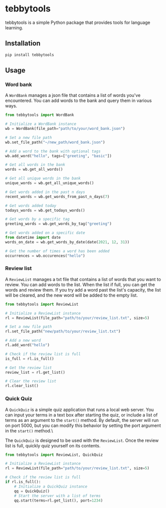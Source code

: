 # tebbytools

tebbytools is a simple Python package that provides tools for language learning.

## Installation

```bash
pip install tebbytools
```

## Usage

### Word bank

A `WordBank` manages a json file that contains a list of words you've encountered.
You can add words to the bank and query them in various ways.

```python
from tebbytools import WordBank

# Initialize a WordBank instance
wb = WordBank(file_path="path/to/your/word_bank.json")

# Set a new file path
wb.set_file_path("~/new_path/word_bank.json")

# Add a word to the bank with optional tags
wb.add_word("hello", tags=["greeting", "basic"])

# Get all words in the bank
words = wb.get_all_words()

# Get all unique words in the bank
unique_words = wb.get_all_unique_words()

# Get words added in the past n days
recent_words = wb.get_words_from_past_n_days(7)

# Get words added today
todays_words = wb.get_todays_words()

# Get words by a specific tag
greeting_words = wb.get_words_by_tag("greeting")

# Get words added on a specific date
from datetime import date
words_on_date = wb.get_words_by_date(date(2021, 12, 31))

# Get the number of times a word has been added
occurrences = wb.occurences("hello")
```

### Review list

A `ReviewList` manages a txt file that contains a list of words that you want to review.
You can add words to the list. When the list if full, you can get the words and review them.
If you try add a word past the list's capacity, the list will be cleared, and the new word will be added to the empty list.

```python
from tebbytools import ReviewList

# Initialize a ReviewList instance
rl = ReviewList(file_path="path/to/your/review_list.txt", size=5)

# Set a new file path
rl.set_file_path("new/path/to/your/review_list.txt")

# Add a new word
rl.add_word("hello")

# Check if the review list is full
is_full = rl.is_full()

# Get the review list
review_list = rl.get_list()

# Clear the review list
rl.clear_list()
```

### Quick Quiz

A `QuickQuiz` is a simple quiz application that runs a local web server.
You can input your terms in a text box after starting the quiz, or include a list of terms as an argument to the `start()` method.
By default, the server will run on port 5000, but you can modify this behavior by setting the port argument in the `start()` method.\

The `QuickQuiz` is designed to be used with the `ReviewList`. Once the review list is full, quickly quiz yourself on its contents.

```python
from tebbytools import ReviewList, QuickQuiz

# Initialize a ReviewList instance
rl = ReviewList(file_path="path/to/your/review_list.txt", size=5)

# Check if the review list is full
if rl.is_full():
    # Initialize a QuickQuiz instance
    qq = QuickQuiz()
    # Start the server with a list of terms
    qq.start(terms=rl.get_list(), port=1234)
```
